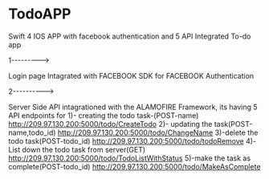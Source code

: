 # TodoAPP
Swift 4 IOS APP with facebook authentication and 5 API Integrated To-do app  

1--------->

Login page Intagrated with FACEBOOK SDK for FACEBOOK Authentication 

2---------->

 Server Side API intagrationed with the ALAMOFIRE Framework, its having 5 API endpoints for 
            1)- creating the todo task-(POST-name)
                       http://209.97.130.200:5000/todo/CreateTodo
            2)- updating the task(POST-name,todo_id)
                       http://209.97.130.200:5000/todo/ChangeName
            3)-delete the todo task(POST-todo_id)
                       http://209.97.130.200:5000/todo/todoRemove
            4)-List down the todo task from server(GET)
                       http://209.97.130.200:5000/todo/TodoListWithStatus
            5)-make the task as complete(POST-todo_id)
                       http://209.97.130.200:5000/todo/MakeAsComplete
 
            









